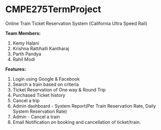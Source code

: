 # CMPE275TermProject
Online Train Ticket Reservation System (California Ultra Speed Rail)  

**Team Members:**  
1. Kemy Halani  
2. Krishna Rattihalli Kantharaj  
3. Parth Pandya  
4. Rahil Modi  

**Features:**
1. Login using Google & Facebook  
2. Search a train based on criteria  
3. Ticket Reservation of One way & Round Trip  
4. Purchased Ticket history  
5. Cancel a trip  
6. Admin dashboard - System Report(Per Train Reservation Rate, Daily System Reservation Rate)  
7. Admin - Cancel a train  
8. Email Notification on booking and cancellation of ticket/train.  


